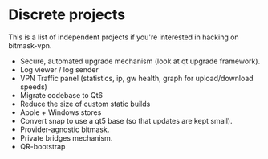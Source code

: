 # Discrete projects

This is a list of independent projects if you're interested in hacking on bitmask-vpn.

* Secure, automated upgrade mechanism (look at qt upgrade framework).
* Log viewer / log sender
* VPN Traffic panel (statistics, ip, gw health, graph for upload/download speeds)
* Migrate codebase to Qt6
* Reduce the size of custom static builds
* Apple + Windows stores
* Convert snap to use a qt5 base (so that updates are kept small).
* Provider-agnostic bitmask.
* Private bridges mechanism.
* QR-bootstrap

